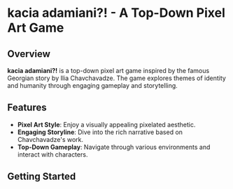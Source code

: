 # kacia adamiani?! - A Top-Down Pixel Art Game

## Overview
**kacia adamiani?!** is a top-down pixel art game inspired by the famous Georgian story by Ilia Chavchavadze. The game explores themes of identity and humanity through engaging gameplay and storytelling.

## Features
- **Pixel Art Style**: Enjoy a visually appealing pixelated aesthetic.
- **Engaging Storyline**: Dive into the rich narrative based on Chavchavadze's work.
- **Top-Down Gameplay**: Navigate through various environments and interact with characters.

## Getting Started
